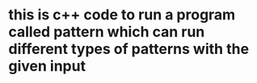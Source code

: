 # this is c++ code to run a program called pattern which can run different types of patterns with the given input
